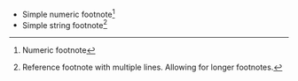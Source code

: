 - Simple numeric footnote[^1]
- Simple string footnote[^ref]

[^1]: Numeric footnote
[^ref]: Reference footnote with multiple lines.
  Allowing for longer footnotes.